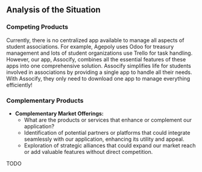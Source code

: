 ## Analysis of the Situation

### Competing Products
Currently, there is no centralized app available to manage all aspects of student associations. For example, Agepoly uses Odoo for treasury management and lots of student organizations use Trello for task handling. However, our app, Assocify, combines all the essential features of these apps into one comprehensive solution. Assocify simplifies life for students involved in associations by providing a single app to handle all their needs. With Assocify, they only need to download one app to manage everything efficiently!

### Complementary Products
- **Complementary Market Offerings:**
  - What are the products or services that enhance or complement our application?
  - Identification of potential partners or platforms that could integrate seamlessly with our application, enhancing its utility and appeal.
  - Exploration of strategic alliances that could expand our market reach or add valuable features without direct competition.
 
TODO
